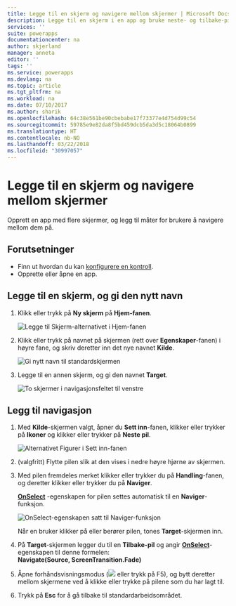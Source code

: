 ```yaml
---
title: Legge til en skjerm og navigere mellom skjermer | Microsoft Docs
description: Legge til en skjerm i en app og bruke neste- og tilbake-pilene til å gå mellom skjermbildene i PowerApps
services: ''
suite: powerapps
documentationcenter: na
author: skjerland
manager: anneta
editor: ''
tags: ''
ms.service: powerapps
ms.devlang: na
ms.topic: article
ms.tgt_pltfrm: na
ms.workload: na
ms.date: 07/10/2017
ms.author: sharik
ms.openlocfilehash: 64c38e561be90cbebabe17f73377e4d754d99c54
ms.sourcegitcommit: 59785e9e82da8f5bd459dcb5da3d5c18064b0899
ms.translationtype: HT
ms.contentlocale: nb-NO
ms.lasthandoff: 03/22/2018
ms.locfileid: "30997057"
---
```

# <a name="add-a-screen-and-navigate-between-screens"></a>Legge til en skjerm og navigere mellom skjermer
Opprett en app med flere skjermer, og legg til måter for brukere å navigere mellom dem på.

## <a name="prerequisites"></a>Forutsetninger
* Finn ut hvordan du kan [konfigurere en kontroll](add-configure-controls.md).
* Opprette eller åpne en app.

## <a name="add-and-rename-a-screen"></a>Legge til en skjerm, og gi den nytt navn
1. Klikk eller trykk på **Ny skjerm** på **Hjem-fanen**.

    ![Legge til Skjerm-alternativet i Hjem-fanen](./media/add-screen-context-variables/add-screen.png)

2. Klikk eller trykk på navnet på skjermen (rett over **Egenskaper**-fanen) i høyre fane, og skriv deretter inn det nye navnet **Kilde**.

    ![Gi nytt navn til standardskjermen](./media/add-screen-context-variables/name-source-screen.png)

3. Legge til en annen skjerm, og gi den navnet **Target**.

    ![To skjermer i navigasjonsfeltet til venstre](./media/add-screen-context-variables/two-screens-in-nav.png)

## <a name="add-navigation"></a>Legg til navigasjon
1. Med **Kilde**-skjermen valgt, åpner du **Sett inn**-fanen, klikker eller trykker på **Ikoner** og klikker eller trykker på **Neste pil**.  

    ![Alternativet Figurer i Sett inn-fanen](./media/add-screen-context-variables/add-next-arrow.png)

2. (valgfritt) Flytte pilen slik at den vises i nedre høyre hjørne av skjermen.

3. Med pilen fremdeles merket klikker eller trykker du på **Handling**-fanen, og deretter klikker eller trykker du på **Naviger**.

    **[OnSelect](controls/properties-core.md)** -egenskapen for pilen settes automatisk til en **Naviger**-funksjon.  

    ![OnSelect-egenskapen satt til Naviger-funksjon](./media/add-screen-context-variables/onselect-default.png)

    Når en bruker klikker på eller berører pilen, tones **Target**-skjermen inn.

4. På **Target**-skjermen legger du til en **Tilbake-pil** og angir **[OnSelect](controls/properties-core.md)**-egenskapen til denne formelen:
   <br>**Navigate(Source, ScreenTransition.Fade)**

5. Åpne forhåndsvisningsmodus (![](./media/add-screen-context-variables/preview.png) eller trykk på F5), og bytt deretter mellom skjermene ved å klikke eller trykke på pilene som du har lagt til.

6. Trykk på **Esc** for å gå tilbake til standardarbeidsområdet.
